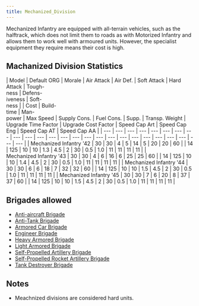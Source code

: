 ```yaml
---
title: Mechanized_Division
---
```

 Mechanized Infantry are equipped with all-terrain vehicles, such as the halftrack, which does not limit them to roads as with Motorized Infantry and allows them to work well with armoured units. However, the specialist equipment they require means their cost is high.

Machanized Division Statistics
------------------------------

| Model | Default ORG | Morale | Air Attack | Air Def. | Soft Attack | Hard Attack | Tough-  
ness | Defens-  
iveness | Soft-  
ness |  | Cost | Build-  
time | Man-  
power | Max Speed | Supply Cons. | Fuel Cons. | Supp. | Transp. Weight | Upgrade Time Factor | Upgrade Cost Factor | Speed Cap Art | Speed Cap Eng | Speed Cap AT | Speed Cap AA |
| --- | --- | --- | --- | --- | --- | --- | --- | --- | --- | --- | --- | --- | --- | --- | --- | --- | --- | --- | --- | --- | --- | --- | --- | --- |
| Mechanized Infantry '42 | 30 | 30 | 4 | 5 | 14 | 5 | 20 | 20 | 60 |  | 14 | 125 | 10 | 10 | 1.3 | 4.5 | 2 | 30 | 0.5 | 1.0 | 11 | 11 | 11 | 11 |
| Mechanized Infantry '43 | 30 | 30 | 4 | 6 | 16 | 6 | 25 | 25 | 60 |  | 14 | 125 | 10 | 10 | 1.4 | 4.5 | 2 | 30 | 0.5 | 1.0 | 11 | 11 | 11 | 11 |
| Mechanized Infantry '44 | 30 | 30 | 6 | 6 | 18 | 7 | 32 | 32 | 60 |  | 14 | 125 | 10 | 10 | 1.5 | 4.5 | 2 | 30 | 0.5 | 1.0 | 11 | 11 | 11 | 11 |
| Mechanized Infantry '45 | 30 | 30 | 7 | 6 | 20 | 8 | 37 | 37 | 60 |  | 14 | 125 | 10 | 10 | 1.5 | 4.5 | 2 | 30 | 0.5 | 1.0 | 11 | 11 | 11 | 11 |

Brigades allowed
----------------

*   [Anti-aircraft Brigade](/wiki/Anti-aircraft_Brigade "Anti-aircraft Brigade")
*   [Anti-Tank Brigade](/wiki/Anti-Tank_Brigade "Anti-Tank Brigade")
*   [Armored Car Brigade](/wiki/Armored_Car_Brigade "Armored Car Brigade")
*   [Engineer Brigade](/wiki/Engineer_Brigade "Engineer Brigade")
*   [Heavy Armored Brigade](/wiki/Heavy_Armored_Brigade "Heavy Armored Brigade")
*   [Light Armored Brigade](/wiki/Light_Armored_Brigade "Light Armored Brigade")
*   [Self-Propelled Artillery Brigade](/wiki/Self-Propelled_Artillery_Brigade "Self-Propelled Artillery Brigade")
*   [Self-Propelled Rocket Artillery Brigade](/wiki/Self-Propelled_Rocket_Artillery_Brigade "Self-Propelled Rocket Artillery Brigade")
*   [Tank Destroyer Brigade](/wiki/Tank_Destroyer_Brigade "Tank Destroyer Brigade")

Notes
-----

*   Meachnized divisions are considered hard units.